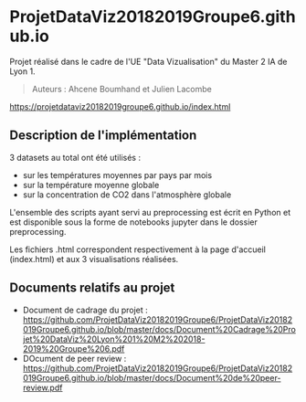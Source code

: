 # ProjetDataViz20182019Groupe6.github.io
Projet réalisé dans le cadre de l'UE "Data Vizualisation" du Master 2 IA de Lyon 1. 

> Auteurs : Ahcene Boumhand et Julien Lacombe

https://projetdataviz20182019groupe6.github.io/index.html

## Description de l'implémentation
3 datasets au total ont été utilisés : 
* sur les températures moyennes par pays par mois
* sur la température moyenne globale
* sur la concentration de CO2 dans l'atmosphère globale

L'ensemble des scripts ayant servi au preprocessing est écrit en Python et est disponible sous la forme de notebooks jupyter dans le dossier preprocessing. 

Les fichiers .html correspondent respectivement à la page d'accueil (index.html) et aux 3 visualisations réalisées. 

## Documents relatifs au projet
* Document de cadrage du projet : https://github.com/ProjetDataViz20182019Groupe6/ProjetDataViz20182019Groupe6.github.io/blob/master/docs/Document%20Cadrage%20Projet%20DataViz%20Lyon%201%20M2%202018-2019%20Groupe%206.pdf
* DOcument de peer review : https://github.com/ProjetDataViz20182019Groupe6/ProjetDataViz20182019Groupe6.github.io/blob/master/docs/Document%20de%20peer-review.pdf


